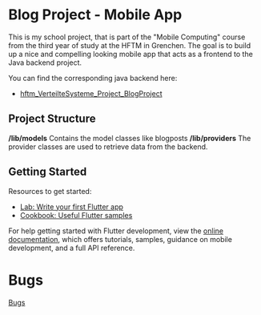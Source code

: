 # Blog Project - Mobile App
This is my school project, that is part of the "Mobile Computing" course from the third year of study at the HFTM in Grenchen.
The goal is to build up a nice and compelling looking mobile app that acts as a frontend to the Java backend project.

You can find the corresponding java backend here:
- [hftm_VerteilteSysteme_Project_BlogProject
](https://github.com/TukaWarrior/hftm_VerteilteSysteme_Project_BlogProject)


## Project Structure
**/lib/models** Contains the model classes like blogposts
**/lib/providers** The provider classes are used to retrieve data from the backend.
## Getting Started


Resources to get started:

- [Lab: Write your first Flutter app](https://docs.flutter.dev/get-started/codelab)
- [Cookbook: Useful Flutter samples](https://docs.flutter.dev/cookbook)

For help getting started with Flutter development, view the
[online documentation](https://docs.flutter.dev/), which offers tutorials,
samples, guidance on mobile development, and a full API reference.


# Bugs
[Bugs](./docs/readme/bugs.md)